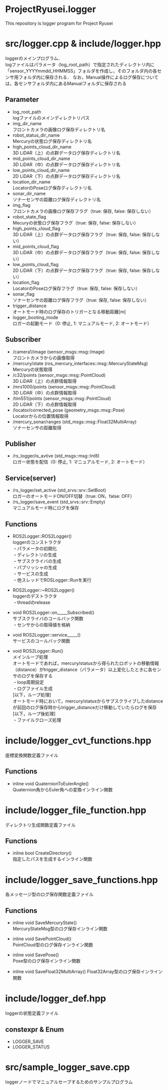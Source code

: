 # ProjectRyusei.logger
This repository is logger program for Project Ryusei  

# src/logger.cpp & include/logger.hpp
loggerのメインプログラム．  
logファイルはパラメータ（log_root_path）で指定されたディレクトリ内に「sensor_YYYYmmdd_HHMMSS」フォルダを作成し，そのフォルダ内の各センサ用フォルダ内に保存される． 
なお，Manual操作によるログ保存については，各センサフォルダ内にあるManualフォルダに保存される

## Parameter
- log_root_path  
logファイルのメインディレクトリパス
- img_dir_name  
フロントカメラの画像ログ保存ディレクトリ名
- robot_status_dir_name  
Mercuryの状態ログ保存ディレクトリ名
- high_points_cloud_dir_name  
3D LiDAR（上）の点群データログ保存ディレクトリ名
- mid_points_cloud_dir_name  
3D LiDAR（中）の点群データログ保存ディレクトリ名
- low_points_cloud_dir_name  
2D LiDAR（下）の点群データログ保存ディレクトリ名
- location_dir_name  
LocatorのPoseログ保存ディレクトリ名
- sonar_dir_name  
ソナーセンサの距離ログ保存ディレクトリ名
- img_flag  
フロントカメラの画像ログ保存フラグ（true: 保存, false: 保存しない）
- robot_state_flag  
Mecuryの状態ログ保存フラグ（true: 保存, false: 保存しない）
- high_points_cloud_flag  
3D LiDAR（上）の点群データログ保存フラグ（true: 保存, false: 保存しない）
- mid_points_cloud_flag  
3D LiDAR（中）の点群データログ保存フラグ（true: 保存, false: 保存しない）
- low_points_cloud_flag  
2D LiDAR（下）の点群データログ保存フラグ（true: 保存, false: 保存しない）
- location_flag  
LocatorのPoseログ保存フラグ（true: 保存, false: 保存しない）
- sonar_flag  
ソナーセンサの距離ログ保存フラグ（true: 保存, false: 保存しない）  
- trigger_distance  
オートモード時のログ保存のトリガーとなる移動距離[m]
- logger_booting_mode  
ロガーの起動モード（0: 停止, 1: マニュアルモード, 2: オートモード）

## Subscriber
- /camera1/image (sensor_msgs::msg::Image)  
フロントカメラからの画像取得  
- /mercury/state (ros_mercury_interfaces::msg::MercuryStateMsg)  
Mercuryの状態取得  
- /c32/points (sensor_msgs::msg::PointCloud)  
3D LiDAR（上）の点群情報取得  
- /mrs1000/points (sensor_msgs::msg::PointCloud)  
3D LiDAR（中）の点群情報取得  
- /tim551/points (sensor_msgs::msg::PointCloud)  
2D LiDAR（下）の点群情報取得  
- /locator/corrected_pose (geometry_msgs::msg::Pose)  
Locatorからの位置情報取得
- /mercury_sonar/ranges  (std_msgs::msg::Float32MultiArray)  
ソナーセンサの距離取得

## Publisher
- /rs_logger/is_avtive  (std_msgs::msg::Int8)  
ロガー状態を配信（0: 停止, 1: マニュアルモード, 2: オートモード）

## Service(server)
- /rs_logger/set_active (std_srvs::srv::SetBoot)  
ロガーのオートモードON/OFF切替（true: ON，false: OFF）  
- /rs_logger/save_event  (std_srvs::srv::Empty)  
マニュアルモード時にログを保存

## Functions
- ROS2Logger::ROS2Logger()  
loggerのコンストラクタ  
・パラメータの初期化  
・ディレクトリの生成  
・サブスクライバの生成  
・パブリッシャの生成  
・サービスの生成  
・他スレッドでROSLogger::Runを実行

- ROS2Logger::~ROS2Logger()  
loggerのデストラクタ  
・threadのrelease 

- void ROS2Logger::on_____Subscribed()  
サブスクライバのコールバック関数  
・センサからの取得値を格納

- void ROS2Logger::service_____()  
サービスのコールバック関数  

- void ROS2Logger::Run()  
メインループ処理  
オートモードであれば，mercury/statusから得られたロボットの移動情報（distance）がtrigger_distance（パラメータ）以上変化したときに各センサのログを保存する  
・loop周期設定  
・ログファイル生成  
[以下，ループ処理]  
オートモード時において，mercury/statusからサブスクライブしたdistanceが前回のログ保存時からtrigger_distanceだけ移動していたらログを保存  
[以下，ループ後処理]  
・ファイルクローズ処理

# include/logger_cvt_functions.hpp
座標変換関数定義ファイル  

## Functions
- inline void QuaternionToEulerAngle()  
Quaternion角からEuler角への変換インライン関数    

# include/logger_file_function.hpp
ディレクトリ生成関数定義ファイル

## Functions
- inline bool CreateDirectory()  
指定したパスを生成するインライン関数  

# include/logger_save_functions.hpp
各メッセージ型のログ保存関数定義ファイル

## Functions
- inline void SaveMercuryState()  
MercuryStateMsg型のログ保存インライン関数  

- inline void SavePointCloud()  
PointCloud型のログ保存インライン関数  

- inline void SavePose()  
Pose型のログ保存インライン関数  

- inline void SaveFloat32MultiArray()
Float32Array型のログ保存インライン関数

# include/logger_def.hpp
loggerの状態定義ファイル

## constexpr & Enum
- LOGGER_SAVE
- LOGGER_STATUS

# src/sample_logger_save.cpp
loggerノードでマニュアルセーブするためのサンプルプログラム